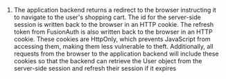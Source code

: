 1. The application backend returns a redirect to the browser instructing it to navigate to the user's shopping cart. The id for the server-side session is written back to the browser in an HTTP cookie. The refresh token from FusionAuth is also written back to the browser in an HTTP cookie. These cookies are HttpOnly, which prevents JavaScript from accessing them, making them less vulnerable to theft. Additionally, all requests from the browser to the application backend will include these cookies so that the backend can retrieve the User object from the server-side session and refresh their session if it expires 